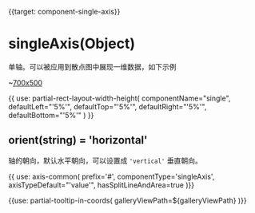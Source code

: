 
{{target: component-single-axis}}

# singleAxis(Object)

单轴。可以被应用到散点图中展现一维数据，如下示例

~[700x500](${galleryViewPath}scatter-single-axis&edit=1&reset=1)

{{ use: partial-rect-layout-width-height(
    componentName="single",
    defaultLeft="'5%'",
    defaultTop="'5%'",
    defaultRight="'5%'",
    defaultBottom="'5%'"
) }}

## orient(string) = 'horizontal'

轴的朝向，默认水平朝向，可以设置成 `'vertical'` 垂直朝向。

{{ use: axis-common(
    prefix='#',
    componentType='singleAxis',
    axisTypeDefault="'value'",
    hasSplitLineAndArea=true
)}}


{{use: partial-tooltip-in-coords(
    galleryViewPath=${galleryViewPath}
)}}